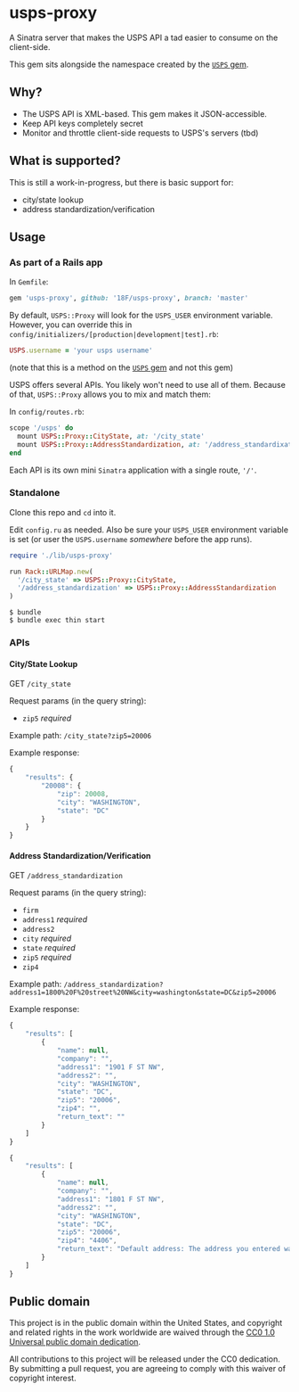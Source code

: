 # usps-proxy

A Sinatra server that makes the USPS API a tad easier to consume on the client-side.

This gem sits alongside the namespace created by the [`USPS` gem](https://github.com/gaffneyc/usps).

## Why?

- The USPS API is XML-based. This gem makes it JSON-accessible.
- Keep API keys completely secret
- Monitor and throttle client-side requests to USPS's servers (tbd)

## What is supported?

This is still a work-in-progress, but there is basic support for:

- city/state lookup
- address standardization/verification

## Usage

### As part of a Rails app

In `Gemfile`:

```ruby
gem 'usps-proxy', github: '18F/usps-proxy', branch: 'master'
```

By default, `USPS::Proxy` will look for the `USPS_USER` environment variable. However, you can override this in `config/initializers/[production|development|test].rb`:

```ruby
USPS.username = 'your usps username'
```

(note that this is a method on the [`USPS` gem](https://github.com/gaffneyc/usps) and not this gem)

USPS offers several APIs. You likely won't need to use all of them. Because of that, `USPS::Proxy` allows you to mix and match them:

In `config/routes.rb`:

```ruby
scope '/usps' do
  mount USPS::Proxy::CityState, at: '/city_state'
  mount USPS::Proxy::AddressStandardization, at: '/address_standardixation'
end
```

Each API is its own mini `Sinatra` application with a single route, `'/'`.

### Standalone

Clone this repo and `cd` into it.

Edit `config.ru` as needed. Also be sure your `USPS_USER` environment variable is set (or user the `USPS.username` *somewhere* before the app runs).

```ruby
require './lib/usps-proxy'

run Rack::URLMap.new(
  '/city_state' => USPS::Proxy::CityState,
  '/address_standardization' => USPS::Proxy::AddressStandardization
)
```

```
$ bundle
$ bundle exec thin start
```

### APIs

#### City/State Lookup

GET `/city_state`

Request params (in the query string):

- `zip5` *required*

Example path: `/city_state?zip5=20006`

Example response:

```javascript
{
    "results": {
        "20008": {
            "zip": 20008,
            "city": "WASHINGTON",
            "state": "DC"
        }
    }
}
```

#### Address Standardization/Verification

GET `/address_standardization`

Request params (in the query string):

- `firm`
- `address1` *required*
- `address2`
- `city` *required*
- `state` *required*
- `zip5` *required*
- `zip4`

Example path: `/address_standardization?address1=1800%20F%20street%20NW&city=washington&state=DC&zip5=20006`

Example response:

```javascript
{
    "results": [
        {
            "name": null,
            "company": "",
            "address1": "1901 F ST NW",
            "address2": "",
            "city": "WASHINGTON",
            "state": "DC",
            "zip5": "20006",
            "zip4": "",
            "return_text": ""
        }
    ]
}
```

```javascript
{
    "results": [
        {
            "name": null,
            "company": "",
            "address1": "1801 F ST NW",
            "address2": "",
            "city": "WASHINGTON",
            "state": "DC",
            "zip5": "20006",
            "zip4": "4406",
            "return_text": "Default address: The address you entered was found but more information is needed (such as an apartment, suite, or box number) to match to a specific address."
        }
    ]
}
```

## Public domain

This project is in the public domain within the United States, and
copyright and related rights in the work worldwide are waived through
the [CC0 1.0 Universal public domain dedication](https://creativecommons.org/publicdomain/zero/1.0/).

All contributions to this project will be released under the CC0
dedication. By submitting a pull request, you are agreeing to comply
with this waiver of copyright interest.